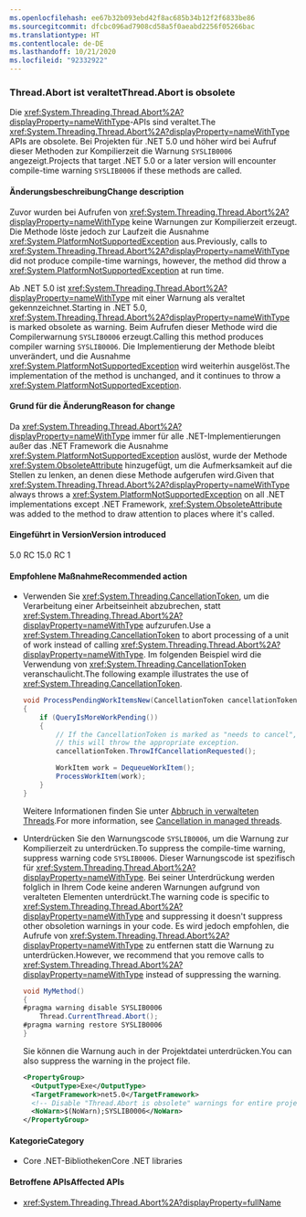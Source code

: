 ```yaml
---
ms.openlocfilehash: ee67b32b093ebd42f8ac685b34b12f2f6833be86
ms.sourcegitcommit: dfcbc096ad7908cd58a5f0aeabd2256f05266bac
ms.translationtype: HT
ms.contentlocale: de-DE
ms.lasthandoff: 10/21/2020
ms.locfileid: "92332922"
---
```

### <a name="threadabort-is-obsolete"></a><span data-ttu-id="e522e-101">Thread.Abort ist veraltet</span><span class="sxs-lookup"><span data-stu-id="e522e-101">Thread.Abort is obsolete</span></span>

<span data-ttu-id="e522e-102">Die <xref:System.Threading.Thread.Abort%2A?displayProperty=nameWithType>-APIs sind veraltet.</span><span class="sxs-lookup"><span data-stu-id="e522e-102">The <xref:System.Threading.Thread.Abort%2A?displayProperty=nameWithType> APIs are obsolete.</span></span> <span data-ttu-id="e522e-103">Bei Projekten für .NET 5.0 und höher wird bei Aufruf dieser Methoden zur Kompilierzeit die Warnung `SYSLIB0006` angezeigt.</span><span class="sxs-lookup"><span data-stu-id="e522e-103">Projects that target .NET 5.0 or a later version will encounter compile-time warning `SYSLIB0006` if these methods are called.</span></span>

#### <a name="change-description"></a><span data-ttu-id="e522e-104">Änderungsbeschreibung</span><span class="sxs-lookup"><span data-stu-id="e522e-104">Change description</span></span>

<span data-ttu-id="e522e-105">Zuvor wurden bei Aufrufen von <xref:System.Threading.Thread.Abort%2A?displayProperty=nameWithType> keine Warnungen zur Kompilierzeit erzeugt. Die Methode löste jedoch zur Laufzeit die Ausnahme <xref:System.PlatformNotSupportedException> aus.</span><span class="sxs-lookup"><span data-stu-id="e522e-105">Previously, calls to <xref:System.Threading.Thread.Abort%2A?displayProperty=nameWithType> did not produce compile-time warnings, however, the method did throw a <xref:System.PlatformNotSupportedException> at run time.</span></span>

<span data-ttu-id="e522e-106">Ab .NET 5.0 ist <xref:System.Threading.Thread.Abort%2A?displayProperty=nameWithType> mit einer Warnung als veraltet gekennzeichnet.</span><span class="sxs-lookup"><span data-stu-id="e522e-106">Starting in .NET 5.0, <xref:System.Threading.Thread.Abort%2A?displayProperty=nameWithType> is marked obsolete as warning.</span></span> <span data-ttu-id="e522e-107">Beim Aufrufen dieser Methode wird die Compilerwarnung `SYSLIB0006` erzeugt.</span><span class="sxs-lookup"><span data-stu-id="e522e-107">Calling this method produces compiler warning `SYSLIB0006`.</span></span> <span data-ttu-id="e522e-108">Die Implementierung der Methode bleibt unverändert, und die Ausnahme <xref:System.PlatformNotSupportedException> wird weiterhin ausgelöst.</span><span class="sxs-lookup"><span data-stu-id="e522e-108">The implementation of the method is unchanged, and it continues to throw a <xref:System.PlatformNotSupportedException>.</span></span>

#### <a name="reason-for-change"></a><span data-ttu-id="e522e-109">Grund für die Änderung</span><span class="sxs-lookup"><span data-stu-id="e522e-109">Reason for change</span></span>

<span data-ttu-id="e522e-110">Da <xref:System.Threading.Thread.Abort%2A?displayProperty=nameWithType> immer für alle .NET-Implementierungen außer das .NET Framework die Ausnahme <xref:System.PlatformNotSupportedException> auslöst, wurde der Methode <xref:System.ObsoleteAttribute> hinzugefügt, um die Aufmerksamkeit auf die Stellen zu lenken, an denen diese Methode aufgerufen wird.</span><span class="sxs-lookup"><span data-stu-id="e522e-110">Given that <xref:System.Threading.Thread.Abort%2A?displayProperty=nameWithType> always throws a <xref:System.PlatformNotSupportedException> on all .NET implementations except .NET Framework, <xref:System.ObsoleteAttribute> was added to the method to draw attention to places where it's called.</span></span>

#### <a name="version-introduced"></a><span data-ttu-id="e522e-111">Eingeführt in Version</span><span class="sxs-lookup"><span data-stu-id="e522e-111">Version introduced</span></span>

<span data-ttu-id="e522e-112">5.0 RC 1</span><span class="sxs-lookup"><span data-stu-id="e522e-112">5.0 RC 1</span></span>

#### <a name="recommended-action"></a><span data-ttu-id="e522e-113">Empfohlene Maßnahme</span><span class="sxs-lookup"><span data-stu-id="e522e-113">Recommended action</span></span>

- <span data-ttu-id="e522e-114">Verwenden Sie <xref:System.Threading.CancellationToken>, um die Verarbeitung einer Arbeitseinheit abzubrechen, statt <xref:System.Threading.Thread.Abort%2A?displayProperty=nameWithType> aufzurufen.</span><span class="sxs-lookup"><span data-stu-id="e522e-114">Use a <xref:System.Threading.CancellationToken> to abort processing of a unit of work instead of calling <xref:System.Threading.Thread.Abort%2A?displayProperty=nameWithType>.</span></span> <span data-ttu-id="e522e-115">Im folgenden Beispiel wird die Verwendung von <xref:System.Threading.CancellationToken> veranschaulicht.</span><span class="sxs-lookup"><span data-stu-id="e522e-115">The following example illustrates the use of <xref:System.Threading.CancellationToken>.</span></span>

  ```csharp
  void ProcessPendingWorkItemsNew(CancellationToken cancellationToken)
  {
      if (QueryIsMoreWorkPending())
      {
          // If the CancellationToken is marked as "needs to cancel",
          // this will throw the appropriate exception.
          cancellationToken.ThrowIfCancellationRequested();

          WorkItem work = DequeueWorkItem();
          ProcessWorkItem(work);
      }
  }
  ```

  <span data-ttu-id="e522e-116">Weitere Informationen finden Sie unter [Abbruch in verwalteten Threads](../../../../docs/standard/threading/cancellation-in-managed-threads.md).</span><span class="sxs-lookup"><span data-stu-id="e522e-116">For more information, see [Cancellation in managed threads](../../../../docs/standard/threading/cancellation-in-managed-threads.md).</span></span>

- <span data-ttu-id="e522e-117">Unterdrücken Sie den Warnungscode `SYSLIB0006`, um die Warnung zur Kompilierzeit zu unterdrücken.</span><span class="sxs-lookup"><span data-stu-id="e522e-117">To suppress the compile-time warning, suppress warning code `SYSLIB0006`.</span></span> <span data-ttu-id="e522e-118">Dieser Warnungscode ist spezifisch für <xref:System.Threading.Thread.Abort%2A?displayProperty=nameWithType>. Bei seiner Unterdrückung werden folglich in Ihrem Code keine anderen Warnungen aufgrund von veralteten Elementen unterdrückt.</span><span class="sxs-lookup"><span data-stu-id="e522e-118">The warning code is specific to <xref:System.Threading.Thread.Abort%2A?displayProperty=nameWithType> and suppressing it doesn't suppress other obsoletion warnings in your code.</span></span> <span data-ttu-id="e522e-119">Es wird jedoch empfohlen, die Aufrufe von <xref:System.Threading.Thread.Abort%2A?displayProperty=nameWithType> zu entfernen statt die Warnung zu unterdrücken.</span><span class="sxs-lookup"><span data-stu-id="e522e-119">However, we recommend that you remove calls to <xref:System.Threading.Thread.Abort%2A?displayProperty=nameWithType> instead of suppressing the warning.</span></span>

  ```csharp
  void MyMethod()
  {
  #pragma warning disable SYSLIB0006
      Thread.CurrentThread.Abort();
  #pragma warning restore SYSLIB0006
  }
  ```

  <span data-ttu-id="e522e-120">Sie können die Warnung auch in der Projektdatei unterdrücken.</span><span class="sxs-lookup"><span data-stu-id="e522e-120">You can also suppress the warning in the project file.</span></span>

  ```xml
  <PropertyGroup>
    <OutputType>Exe</OutputType>
    <TargetFramework>net5.0</TargetFramework>
    <!-- Disable "Thread.Abort is obsolete" warnings for entire project. -->
    <NoWarn>$(NoWarn);SYSLIB0006</NoWarn>
  </PropertyGroup>
  ```

#### <a name="category"></a><span data-ttu-id="e522e-121">Kategorie</span><span class="sxs-lookup"><span data-stu-id="e522e-121">Category</span></span>

- <span data-ttu-id="e522e-122">Core .NET-Bibliotheken</span><span class="sxs-lookup"><span data-stu-id="e522e-122">Core .NET libraries</span></span>

#### <a name="affected-apis"></a><span data-ttu-id="e522e-123">Betroffene APIs</span><span class="sxs-lookup"><span data-stu-id="e522e-123">Affected APIs</span></span>

- <xref:System.Threading.Thread.Abort%2A?displayProperty=fullName>

<!--

#### Affected APIs

- `Overload:System.Threading.Thread.Abort`

-->
